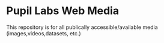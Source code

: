 Pupil Labs Web Media 
======

This repository is for all publically accessible/available media (images,videos,datasets, etc.)
 